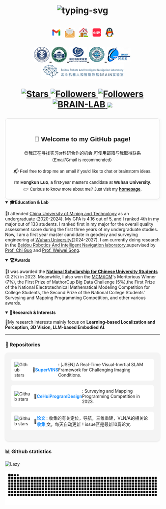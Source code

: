 <h1 align="center">
<p align="center">
   <img src="https://readme-typing-svg.herokuapp.com?font=Zhi+Mang+Xing&size=28&pause=1000&color=232488&background=37418000&center=%E7%9C%9F%E7%9A%84&vCenter=%E7%9C%9F%E7%9A%84&multiline=true&repeat=%E7%9C%9F%E7%9A%84&random=%E7%9C%9F%E7%9A%84&width=435&lines=%E5%85%89%E8%80%8C%E4%B8%8D%E8%80%80%EF%BC%8C%E9%9D%99%E6%B0%B4%E6%B5%81%E6%B7%B1+-%E3%80%8A%E9%81%93%E5%BE%B7%E7%BB%8F%E3%80%8B" alt="typing-svg">
</p>
</h1>

<h1 align="center">
<p align="center">
<a href="mailto:luohongkun0715@gmail.com" target="_blank"><img src="./images/gmail.png" height="31px" style="margin-bottom:-4px"></a>&nbsp;
<a href="mailto:luohongkun@whu.edu.cn" target="_blank"><img src="./images/email.png" height="31px" style="margin-bottom:-5px"></a>&nbsp;
<a href="https://luohongkun.com/" target="_blank"><img src="./images/house.png" height="30px" style="margin-bottom:-3px"></a>&nbsp;
<!-- <a href="https://scholar.google.com/citations?user=YGJnL3AAAAAJ&hl=zh-CN" target="_blank"><img src="./images/google_scholar.png" height="30px" style="margin-bottom:-3px"></a>&nbsp; -->
<!-- <a href="https://x.com/LuoHongKun2002" target="_blank"><img src="./images/X_icon.png" height="30px" style="margin-bottom:-3px"></a>&nbsp; -->
<!-- <a href="https://www.zhihu.com/people/xiu-xue-chu-neng-ing" target="_blank"><img src="./images/zhihu.png" height="30px" style="margin-bottom:-3px"></a>&nbsp;  -->
<a href="https://www.xiaohongshu.com/user/profile/65955d5e00000000220065a9" target="_blank"><img src="./images/xiaohongshu.png" height="31px" style="margin-bottom:-4px"></a>&nbsp;
<!-- <a href="https://space.bilibili.com/688837845?spm_id_from=333.1007.0.0" target="_blank"><img src="./images/bilibili.png" height="30px" style="margin-bottom:-3px"></a>&nbsp; -->
<a href="./images/qq_num.png" target="_blank"><img src="./images/QQ.png" height="30px" style="margin-bottom:-3px"></a>
</p>
<p align="center">
    <a href="https://www.cumt.edu.cn/">
        <img src="./images/CUMT1.png" height="50px" style="margin-bottom:-3px">
    </a>
    <a href="https://www.whu.edu.cn/">
        <img src="./images/WHU.png" height="50px" style="margin-bottom:-3px">
    </a>
    <a href="https://luojia.whu.edu.cn/">
        <img src="./images/LuoJia.png" height="50px" style="margin-bottom:-3px">
    </a>
    <!-- <a href="https://cesi.cumt.edu.cn/">
        <img src="./images/HUANCE.png" height="50px" style="margin-bottom:-3px">
    </a> -->
    <a href="https://main.sgg.whu.edu.cn/">
        <img src="./images/SGG1.png" height="50px" style="margin-bottom:-3px">
    </a>
    <a href="https://gnsscenter.whu.edu.cn/">
        <img src="./images/GNSS.png" height="50px" style="margin-bottom:-3px">
    </a>
    <a href="https://www.zhiyuteam.com/">
        <img src="./images/BRAIN.png" height="50px" style="margin-bottom:-3px">
    </a>
</p>
<p  align="center">
  <a href="https://github.com/luohongk">
    <img src="https://img.shields.io/github/stars/luohongk?logo=polestar" alt="Stars">
  </a>
  <a href="https://github.com/luohongk?tab=followers">
    <img src="https://img.shields.io/github/followers/luohongk?logo=githubsponsors&logoColor=%23E93839" alt="Followers">
  </a>
   <a href="https://luohongkun.com/">
    <img src="https://img.shields.io/badge/homepage-luohongkun.com-brightgreen?style=social&logo=wwe&color=F44336" alt="Followers">
   </a>
   <a href="https://www.zhiyuteam.com/">
    <img src="https://img.shields.io/badge/WHU-BRAIN_LAB-brightgreen?style=social&logo=wikiversity" alt="BRAIN-LAB">
  </a>
  <!-- <a title="Hits" target="_blank" href="https://github.com/luohongk/luohongk"><img src="https://api.visitorbadge.io/api/visitors?path=luohongk&label=Visitors&labelColor=%23697689&countColor=%23fafafa&style=plastic&labelStyle=none" >
  </a> -->
    <!-- <a title="X" target="_blank" href="https://x.com/LuoHongKun2002"><img src="https://img.shields.io/twitter/follow/LuoHongKun2002" > -->
    <a title="xiaohongshu" target="_blank" href="https://www.xiaohongshu.com/user/profile/65955d5e00000000220065a9"><img src="https://img.shields.io/badge/%E4%B8%80%E6%A0%B9%E7%BD%97%E5%B8%88%E7%B2%89-brightgreen?style=social&logo=xiaohongshu" >
  </a>
</p>
</h1>

<!-- ### $\color{#B733DB}{Welcome \hspace{0.4em} to \hspace{0.4em} my \hspace{0.4em} github. If \hspace{0.4em} you \hspace{0.4em} want \hspace{0.4em} to \hspace{0.4em} know \hspace{0.4em} more \hspace{0.4em} about \hspace{0.4em} me, please \hspace{0.4em} click}$  -->

<div align="center" style="max-width: 700px; padding: 20px; border: 1px solid #ddd; border-radius: 10px; background-color: #fefefe; box-shadow: 2px 2px 8px rgba(0,0,0,0.05); font-family: sans-serif; line-height: 1.6;">

<h2>👋 Welcome to my GitHub page!</h2>
<p align="center">
<a>😊我正在寻找实习or科研合作的机会,可使用邮箱与我取得联系（Email/Gmail is recommended）</a>&nbsp;
</p>
<p align="center">
<a>📬 Feel free to drop me an email if you'd like to chat or brainstorm ideas. 
</p>
I'm <strong>Hongkun Luo</strong>, a first-year master's candidate at <strong>Wuhan University</strong>. 👉 Curious to know more about me? Just visit my <a href="https://luohongkun.com/" target="_blank"><strong>homepage</strong></a>. 

</div>


<details open>
  <summary><strong>🎓Education & Lab</strong></summary>
  <p>🌟I attended <a href="https://cesi.cumt.edu.cn/">China University of Mining and Technology</a> as an undergraduate (2020-2024). My GPA is 4.16 out of 5, and I ranked 4th in my major out of 133 students. I ranked first in my major for the overall quality assessment score during the first three years of my undergraduate studies. Now, I am a first year master candidate in geodesy and surveying engineering at <a href="https://www.sgg.whu.edu.cn/">Wuhan University</a>(2024-2027). I am currently doing research in the <a href="https://www.zhiyuteam.com/">Beidou Robotics And Intelligent Navigation laboratory</a>,supervised by <a href="https://jszy.whu.edu.cn/guochi/zh_CN/index.htm">Prof. Chi Guo</a> and <a href="https://gnsscenter.whu.edu.cn/info/1301/1081.htm">Prof. Weiwei Song</a>.
</p>
</details>
<details open>
<summary><strong>🏆Awards</strong></summary>
  <p>🌟I was awarded the <a href="http://www.moe.gov.cn/srcsite/A05/s7505/202401/t20240117_1100766.html"><strong>National Scholarship for Chinese University Students</strong></a> (0.2%) in 2023. Meanwhile, I also won the <a href="https://www.comap.com/contests/mcm-icm">MCM/ICM</a>'s Meritorious Winner (7%), the First Prize of MathorCup Big Data Challenge (5%),the First Prize of the National Electrotechnical Mathematical Modeling Competition for College Students, the Second Prize of the National College Students' Surveying and Mapping Programming Competition, and other various awards.
</p>
</details>
<details open>
<summary><strong>🔬Research & Interests</strong></summary>
<p>🌟My research interests mainly focus on <b>Learning-based Localization and Perception, 3D Vision, LLM-based Embodied AI</b>.
</p>
</details>
<!-- ### $\color{red}{📧Feel \hspace{0.4em} free \hspace{0.4em} to \hspace{0.4em} contact \hspace{0.4em} me \hspace{0.4em} by \hspace{0.4em} email \hspace{0.4em} if \hspace{0.4em} you \hspace{0.4em} are \hspace{0.4em} interested \hspace{0.4em} in \hspace{0.4em} discussing \hspace{0.4em} or \hspace{0.4em} collaborating \hspace{0.4em} with \hspace{0.4em} me.}$ -->
<hr>

### 📁 Repositories
<div style="background-color: #f4f4f4; padding: 20px; border-radius: 10px; box-shadow: 0 2px 5px rgba(0, 0, 0, 0.1);">
  <div style="margin-bottom: 15px; padding: 10px; background-color: #fff; border-radius: 5px; display: flex; align-items: center;">
    <img src="https://img.shields.io/github/stars/luohongk/SuperVINS?style=plastic&logo=polestar&logoColor=%232E0707&logoSize=0.2&label=All%20Stars&labelColor=%20%233e8af4&color=%23D8ECF2" alt="Github stars" style="margin-right: 10px;">
    📂 <a href="https://github.com/luohongk/SuperVINS" style="color: #1e90ff; text-decoration: none; font-weight: bold;">SuperVINS</a> : [JSEN] A Real-Time Visual-Inertial SLAM Framework for Challenging Imaging Conditions.
  </div>
  <div style="margin-bottom: 15px; padding: 10px; background-color: #fff; border-radius: 5px; display: flex; align-items: center;">
    <img src="https://img.shields.io/github/stars/luohongk/CeHuiProgramDesign?style=plastic&logo=polestar&logoColor=%232E0707&logoSize=0.2&label=All%20Stars&labelColor=%20%233e8af4&color=%23D8ECF2" alt="Github stars" style="margin-right: 10px;">
    📂 <a href="https://github.com/luohongk/CeHuiProgramDesign" style="color: #1e90ff; text-decoration: none; font-weight: bold;">CeHuiProgramDesign</a> : Surveying and Mapping Programming Competition in 2023.
  </div>
  <div style="margin-bottom: 15px; padding: 10px; background-color: #fff; border-radius: 5px; display: flex; align-items: center;">
    <img src="https://img.shields.io/github/stars/luohongk/Awesome-Localization-And-3D-Reconstruction-From-Arxiv?style=plastic&logo=polestar&logoColor=%232E0707&logoSize=0.2&label=All%20Stars&labelColor=%20%233e8af4&color=%23D8ECF2" alt="Github stars" style="margin-right: 10px;">
    📂 <a href="https://github.com/luohongk/Awesome-Localization-And-3D-Reconstruction-From-Arxiv" style="color: #1e90ff; text-decoration: none; font-weight: bold;">论文收集</a> : 收集的有关定位，导航，三维重建，VLN/A的相关论文。每天自动更新！issue区是最新10篇论文.
  </div>
</div>

### 📊 Github statistics

<img src="https://github-readme-activity-graph.vercel.app/graph?username=luohongk&theme=minimal&custom_title=Activity&radius=30&height=250" alt="Lazy">

![Snake animation](https://raw.githubusercontent.com/luohongk/luohongk/output/github-contribution-grid-snake.svg)
</table>
